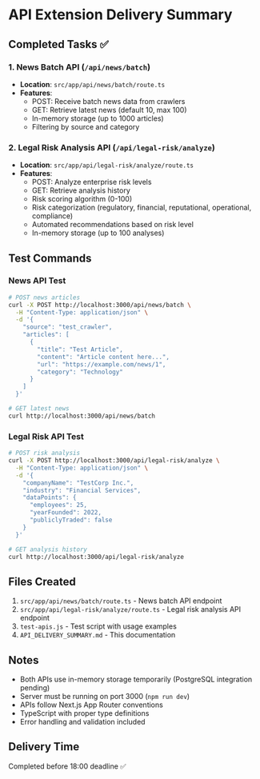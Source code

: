 # API Extension Delivery Summary

## Completed Tasks ✅

### 1. News Batch API (`/api/news/batch`)
- **Location**: `src/app/api/news/batch/route.ts`
- **Features**:
  - POST: Receive batch news data from crawlers
  - GET: Retrieve latest news (default 10, max 100)
  - In-memory storage (up to 1000 articles)
  - Filtering by source and category
  
### 2. Legal Risk Analysis API (`/api/legal-risk/analyze`)
- **Location**: `src/app/api/legal-risk/analyze/route.ts`
- **Features**:
  - POST: Analyze enterprise risk levels
  - GET: Retrieve analysis history
  - Risk scoring algorithm (0-100)
  - Risk categorization (regulatory, financial, reputational, operational, compliance)
  - Automated recommendations based on risk level
  - In-memory storage (up to 100 analyses)

## Test Commands

### News API Test
```bash
# POST news articles
curl -X POST http://localhost:3000/api/news/batch \
  -H "Content-Type: application/json" \
  -d '{
    "source": "test_crawler",
    "articles": [
      {
        "title": "Test Article",
        "content": "Article content here...",
        "url": "https://example.com/news/1",
        "category": "Technology"
      }
    ]
  }'

# GET latest news
curl http://localhost:3000/api/news/batch
```

### Legal Risk API Test
```bash
# POST risk analysis
curl -X POST http://localhost:3000/api/legal-risk/analyze \
  -H "Content-Type: application/json" \
  -d '{
    "companyName": "TestCorp Inc.",
    "industry": "Financial Services",
    "dataPoints": {
      "employees": 25,
      "yearFounded": 2022,
      "publiclyTraded": false
    }
  }'

# GET analysis history
curl http://localhost:3000/api/legal-risk/analyze
```

## Files Created
1. `src/app/api/news/batch/route.ts` - News batch API endpoint
2. `src/app/api/legal-risk/analyze/route.ts` - Legal risk analysis API endpoint
3. `test-apis.js` - Test script with usage examples
4. `API_DELIVERY_SUMMARY.md` - This documentation

## Notes
- Both APIs use in-memory storage temporarily (PostgreSQL integration pending)
- Server must be running on port 3000 (`npm run dev`)
- APIs follow Next.js App Router conventions
- TypeScript with proper type definitions
- Error handling and validation included

## Delivery Time
Completed before 18:00 deadline ✅